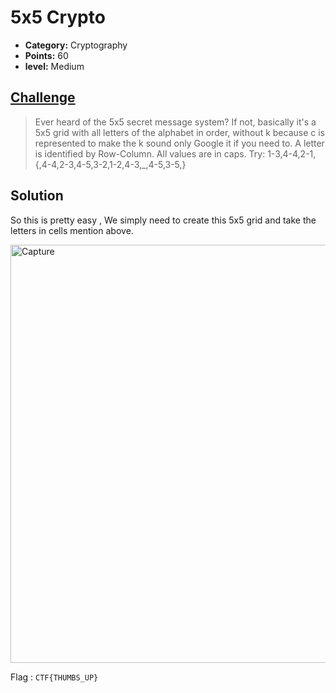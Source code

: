 
# 5x5 Crypto

* **Category:** Cryptography 
* **Points:** 60
* **level:** Medium 

## [Challenge](https://ctflearn.com/challenge/263)

> Ever heard of the 5x5 secret message system? If not, basically it's a 5x5 grid with all letters of the alphabet in order, without k because c is represented to make the k sound only
> Google it if you need to. A letter is identified by Row-Column. All values are in caps. Try: 1-3,4-4,2-1,{,4-4,2-3,4-5,3-2,1-2,4-3,_,4-5,3-5,}

## Solution

So this is pretty easy , We simply need to create this 5x5 grid and take the letters in cells mention above.  

<img width="669" alt="Capture" src="https://user-images.githubusercontent.com/57364083/78027385-f22abe00-7365-11ea-9978-38d2a68e31cb.PNG">


Flag : ```CTF{THUMBS_UP} ```

